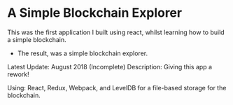 # A Simple Blockchain Explorer

This was the first application I built using react, whilst learning how to build a simple blockchain.

- The result, was a simple blockchain explorer.

Latest Update: August 2018 (Incomplete)
Description: Giving this app a rework!

Using: React, Redux, Webpack, and LevelDB for a file-based storage for the blockchain.
